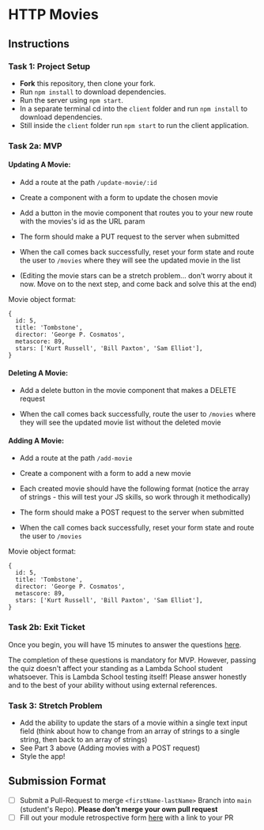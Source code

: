 # HTTP Movies

## Instructions

### Task 1: Project Setup 

- **Fork** this repository, then clone your fork.
- Run `npm install` to download dependencies.
- Run the server using `npm start`.
- In a separate terminal cd into the `client` folder and run `npm install` to download dependencies.
- Still inside the `client` folder run `npm start` to run the client application.

### Task 2a: MVP

#### Updating A Movie:

- Add a route at the path `/update-movie/:id`

- Create a component with a form to update the chosen movie

- Add a button in the movie component that routes you to your new route with the movies's id as the URL param

- The form should make a PUT request to the server when submitted

- When the call comes back successfully, reset your form state and route the user to `/movies` where they will see the updated movie in the list

- (Editing the movie stars can be a stretch problem... don't worry about it now. Move on to the next step, and come back and solve this at the end)


Movie object format:

```
{
  id: 5,
  title: 'Tombstone',
  director: 'George P. Cosmatos',
  metascore: 89,
  stars: ['Kurt Russell', 'Bill Paxton', 'Sam Elliot'],
}
```

#### Deleting A Movie:

- Add a delete button in the movie component that makes a DELETE request

- When the call comes back successfully, route the user to `/movies` where they will see the updated movie list without the deleted movie

#### Adding A Movie:

- Add a route at the path `/add-movie`

- Create a component with a form to add a new movie

- Each created movie should have the following format (notice the array of strings - this will test your JS skills, so work through it methodically)

- The form should make a POST request to the server when submitted

- When the call comes back successfully, reset your form state and route the user to `/movies`

Movie object format:

```
{
  id: 5,
  title: 'Tombstone',
  director: 'George P. Cosmatos',
  metascore: 89,
  stars: ['Kurt Russell', 'Bill Paxton', 'Sam Elliot'],
}
```

### Task 2b: Exit Ticket 

Once you begin, you will have 15 minutes to answer the questions [here](https://app.codesignal.com/public-test/hNvz7zyxgmYobvSwb/HzrJFpaxkxvq86).

The completion of these questions is mandatory for MVP. However, passing the quiz doesn't affect your standing as a Lambda School student whatsoever. This is Lambda School testing itself! Please answer honestly and to the best of your ability without using external references.

### Task 3: Stretch Problem

- Add the ability to update the stars of a movie within a single text input field (think about how to change from an array of strings to a single string, then back to an array of strings)
- See Part 3 above (Adding movies with a POST request)
- Style the app!

## Submission Format
* [ ] Submit a Pull-Request to merge `<firstName-lastName>` Branch into `main` (student's  Repo). **Please don't merge your own pull request**
* [ ] Fill out your module retrospective form [here](https://forms.lambdaschool.com/module-retrospective) with a link to your PR
